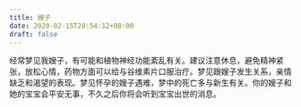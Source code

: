 ```yaml
---
title: 嫂子
date: 2020-02-15T20:54:12+08:00
draft: false
---
```


经常梦见我嫂子，有可能和植物神经功能紊乱有关。建议注意休息，避免精神紧张，放松心情，药物方面可以给与谷维素片口服治疗。梦见跟嫂子发生关系，亲情缺乏和渴望的表现。梦见怀孕的嫂子遇难，梦中的死亡多与新生有关。你的嫂子和她的宝宝会平安无事，不久之后你将会听到宝宝出世的消息。